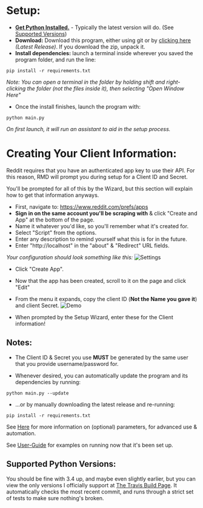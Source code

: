 # Setup:
+ **[Get Python Installed.](https://www.python.org/downloads/)** - Typically the latest version will do. 
(See [Supported Versions](#supported-python-versions))
+ **Download:** Download this program, either using git or by [clicking here](https://github.com/shadowmoose/RedditDownloader/releases/latest) *(Latest Release)*. If you download the zip, unpack it.
+ **Install dependencies:** launch a terminal inside wherever you saved the program folder, and run the line:

```pip install -r requirements.txt```

*Note: You can open a terminal in the folder by holding shift and right-clicking the folder (not the files inside it), then selecting "Open Window Here"*


+ Once the install finishes, launch the program with:

```python main.py```

*On first launch, it will run an assistant to aid in the setup process.*

# Creating Your Client Information:
Reddit requires that you have an authenticated app key to use their API. For this reason, RMD will prompt you during setup for a Client ID and Secret.

You'll be prompted for all of this by the Wizard, but this section will explain how to get that information anyways.

+ First, navigate to: https://www.reddit.com/prefs/apps
+ **Sign in on the same account you'll be scraping with** & click "Create and App" at the bottom of the page.
+ Name it whatever you'd like, so you'll remember what it's created for.
+ Select "Script" from the options.
+ Enter any description to remind yourself what this is for in the future.
+ Enter "http://localhost" in the "about" & "Redirect" URL fields.

*Your configuration should look something like this:*
![Settings](https://i.imgur.com/jy9Ok7v.png)

+ Click "Create App".

+ Now that the app has been created, scroll to it on the page and click "Edit"
+ From the menu it expands, copy the client ID (**Not the Name you gave it**) and client Secret.
![Demo](https://i.imgur.com/c6IxGmv.png)

+ When prompted by the Setup Wizard, enter these for the Client information!

## Notes:
* The Client ID & Secret you use **MUST** be generated by the same user that you provide username/password for.

* Whenever desired, you can automatically update the program and its dependencies by running:

```python main.py --update```

* ...or by manually downloading the latest release and re-running:

```pip install -r requirements.txt```

See [Here](../Arguments.md) for more information on (optional) parameters, for advanced use & automation.

See [User-Guide](./User_Guide.md) for examples on running now that it's been set up.

## Supported Python Versions:
You should be fine with 3.4 up, and maybe even slightly earlier, but you can view the only versions I officially support at [The Travis Build Page](https://travis-ci.org/shadowmoose/RedditDownloader). It automatically checks the most recent commit, and runs through a strict set of tests to make sure nothing's broken.
